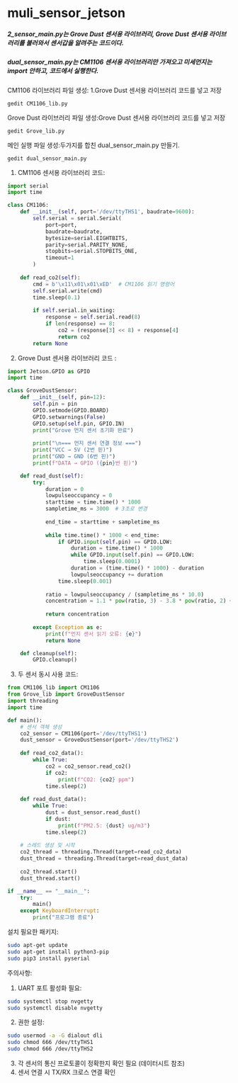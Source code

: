 # muli_sensor_jetson
##### 2_sensor_main.py는 Grove Dust 센서용 라이브러리, Grove Dust 센서용 라이브러리를 불러와서 센서갑을 알려주는 코드이다.
##### dual_sensor_main.py는  CM1106 센서용 라이브러리만 가져오고 미세먼지는 import 안하고, 코드에서 실행한다. 

CM1106 라이브러리 파일 생성:  1.Grove Dust 센서용 라이브러리 코드를 넣고 저장
```
gedit CM1106_lib.py
```
Grove Dust 라이브러리 파일 생성:Grove Dust 센서용 라이브러리 코드를 넣고 저장
```
gedit Grove_lib.py
```
메인 실행 파일 생성:두가지를 합친 dual_sensor_main.py 만들기.
```
gedit dual_sensor_main.py
```

1. CM1106 센서용 라이브러리 코드:
```python
import serial
import time

class CM1106:
    def __init__(self, port='/dev/ttyTHS1', baudrate=9600):
        self.serial = serial.Serial(
            port=port,
            baudrate=baudrate,
            bytesize=serial.EIGHTBITS,
            parity=serial.PARITY_NONE,
            stopbits=serial.STOPBITS_ONE,
            timeout=1
        )
    
    def read_co2(self):
        cmd = b'\x11\x01\x01\xED'  # CM1106 읽기 명령어
        self.serial.write(cmd)
        time.sleep(0.1)
        
        if self.serial.in_waiting:
            response = self.serial.read(8)
            if len(response) == 8:
                co2 = (response[3] << 8) + response[4]
                return co2
        return None
```

2. Grove Dust 센서용 라이브러리 코드 :
```python
import Jetson.GPIO as GPIO
import time

class GroveDustSensor:
    def __init__(self, pin=12):
        self.pin = pin
        GPIO.setmode(GPIO.BOARD)
        GPIO.setwarnings(False)
        GPIO.setup(self.pin, GPIO.IN)
        print("Grove 먼지 센서 초기화 완료")
        
        print("\n=== 먼지 센서 연결 정보 ===")
        print("VCC → 5V (2번 핀)")
        print("GND → GND (6번 핀)")
        print(f"DATA → GPIO ({pin}번 핀)")

    def read_dust(self):
        try:
            duration = 0
            lowpulseoccupancy = 0
            starttime = time.time() * 1000
            sampletime_ms = 3000  # 3초로 변경
            
            end_time = starttime + sampletime_ms
            
            while time.time() * 1000 < end_time:
                if GPIO.input(self.pin) == GPIO.LOW:
                    duration = time.time() * 1000
                    while GPIO.input(self.pin) == GPIO.LOW:
                        time.sleep(0.0001)
                    duration = (time.time() * 1000) - duration
                    lowpulseoccupancy += duration
                time.sleep(0.001)
            
            ratio = lowpulseoccupancy / (sampletime_ms * 10.0)
            concentration = 1.1 * pow(ratio, 3) - 3.8 * pow(ratio, 2) + 520 * ratio + 0.62
            
            return concentration
                
        except Exception as e:
            print(f"먼지 센서 읽기 오류: {e}")
            return None

    def cleanup(self):
        GPIO.cleanup()
```

3. 두 센서 동시 사용 코드:
```python
from CM1106_lib import CM1106
from Grove_lib import GroveDustSensor
import threading
import time

def main():
    # 센서 객체 생성
    co2_sensor = CM1106(port='/dev/ttyTHS1')
    dust_sensor = GroveDustSensor(port='/dev/ttyTHS2')
    
    def read_co2_data():
        while True:
            co2 = co2_sensor.read_co2()
            if co2:
                print(f"CO2: {co2} ppm")
            time.sleep(2)
    
    def read_dust_data():
        while True:
            dust = dust_sensor.read_dust()
            if dust:
                print(f"PM2.5: {dust} ug/m3")
            time.sleep(2)
    
    # 스레드 생성 및 시작
    co2_thread = threading.Thread(target=read_co2_data)
    dust_thread = threading.Thread(target=read_dust_data)
    
    co2_thread.start()
    dust_thread.start()

if __name__ == "__main__":
    try:
        main()
    except KeyboardInterrupt:
        print("프로그램 종료")
```

설치 필요한 패키지:
```bash
sudo apt-get update
sudo apt-get install python3-pip
sudo pip3 install pyserial
```

주의사항:
1. UART 포트 활성화 필요:
```bash
sudo systemctl stop nvgetty
sudo systemctl disable nvgetty
```

2. 권한 설정:
```bash
sudo usermod -a -G dialout dli
sudo chmod 666 /dev/ttyTHS1
sudo chmod 666 /dev/ttyTHS2
```

3. 각 센서의 통신 프로토콜이 정확한지 확인 필요 (데이터시트 참조)
4. 센서 연결 시 TX/RX 크로스 연결 확인

